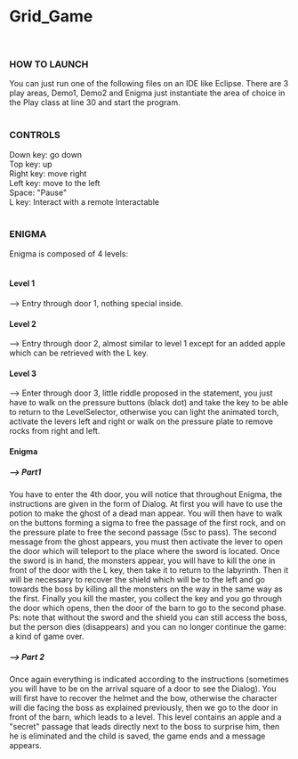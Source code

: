 # Grid_Game
<br>
<h3>HOW TO LAUNCH</h3>

You can just run one of the following files on an IDE like Eclipse.
There are 3 play areas, Demo1, Demo2 and Enigma just instantiate the area of choice in the Play class at line 30 and start the program.
<br><br>

<h3>CONTROLS</h3> 

Down key: go down <br>
Top key: up <br>
Right key: move right <br>
Left key: move to the left <br>
Space: "Pause" <br>
L key: Interact with a remote Interactable <br><br>

<h3>ENIGMA</h3>

Enigma is composed of 4 levels:<br><br>
<h4>Level 1</h4>
--> Entry through door 1, nothing special inside.
<h4>Level 2</h4>
--> Entry through door 2, almost similar to level 1 except for an added apple which can be retrieved with the L key.
<h4>Level 3</h4>
--> Enter through door 3, little riddle proposed in the statement, you just have to walk on the pressure buttons (black dot) and take the key to be able to return to the LevelSelector, otherwise you can light the animated torch, activate the levers left and right or walk on the pressure plate to remove rocks from right and left.
<h4>Enigma</h4>
<h5>--> Part1 </h5>
You have to enter the 4th door, you will notice that throughout Enigma, the instructions are given in the form of Dialog. At first you will have to use the potion to make the ghost of a dead man appear. You will then have to walk on the buttons forming a sigma to free the passage of the first rock, and on the pressure plate to free the second passage (5sc to pass). The second message from the ghost appears, you must then activate the lever to open the door which will teleport to the place where the sword is located. Once the sword is in hand, the monsters appear, you will have to kill the one in front of the door with the L key, then take it to return to the labyrinth. Then it will be necessary to recover the shield which will be to the left and go towards the boss by killing all the monsters on the way in the same way as the first. Finally you kill the master, you collect the key and you go through the door which opens, then the door of the barn to go to the second phase.
<br>
Ps: note that without the sword and the shield you can still access the boss, but the person dies (disappears) and you can no longer continue the game: a kind of game over.
<br>
<h5>--> Part 2</h4>
Once again everything is indicated according to the instructions (sometimes you will have to be on the arrival square of a door to see the Dialog). You will first have to recover the helmet and the bow, otherwise the character will die facing the boss as explained previously, then we go to the door in front of the barn, which leads to a level. This level contains an apple and a "secret" passage that leads directly next to the boss to surprise him, then he is eliminated and the child is saved, the game ends and a message appears.
